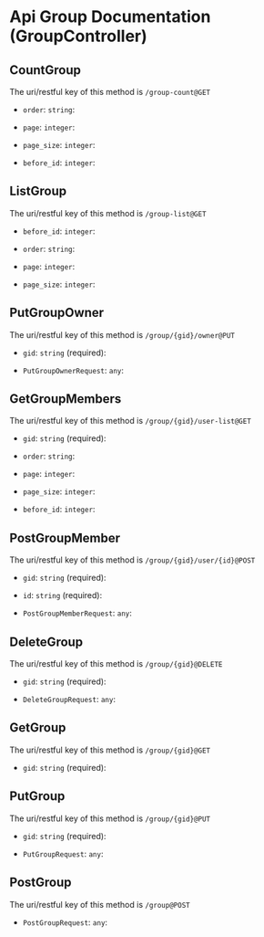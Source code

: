 
# Api Group Documentation (GroupController)

<!--beg l desc_GroupController -->

<!--end l-->


## CountGroup

The uri/restful key of this method is `/group-count@GET`

<!--beg l desc_CountGroup -->

<!--end l-->


+ `order`: `string`: 
    <!--beg l desc_CountGroup_order -->
    
    <!--end l-->

+ `page`: `integer`: 
    <!--beg l desc_CountGroup_page -->
    
    <!--end l-->

+ `page_size`: `integer`: 
    <!--beg l desc_CountGroup_page_size -->
    
    <!--end l-->

+ `before_id`: `integer`: 
    <!--beg l desc_CountGroup_before_id -->
    
    <!--end l-->



## ListGroup

The uri/restful key of this method is `/group-list@GET`

<!--beg l desc_ListGroup -->

<!--end l-->


+ `before_id`: `integer`: 
    <!--beg l desc_ListGroup_before_id -->
    
    <!--end l-->

+ `order`: `string`: 
    <!--beg l desc_ListGroup_order -->
    
    <!--end l-->

+ `page`: `integer`: 
    <!--beg l desc_ListGroup_page -->
    
    <!--end l-->

+ `page_size`: `integer`: 
    <!--beg l desc_ListGroup_page_size -->
    
    <!--end l-->



## PutGroupOwner

The uri/restful key of this method is `/group/{gid}/owner@PUT`

<!--beg l desc_PutGroupOwner -->

<!--end l-->


+ `gid`: `string` (required): 
    <!--beg l desc_PutGroupOwner_gid -->
    
    <!--end l-->

+ `PutGroupOwnerRequest`: `any`: 
    <!--beg l desc_PutGroupOwner_PutGroupOwnerRequest -->
    
    <!--end l-->



## GetGroupMembers

The uri/restful key of this method is `/group/{gid}/user-list@GET`

<!--beg l desc_GetGroupMembers -->

<!--end l-->


+ `gid`: `string` (required): 
    <!--beg l desc_GetGroupMembers_gid -->
    
    <!--end l-->

+ `order`: `string`: 
    <!--beg l desc_GetGroupMembers_order -->
    
    <!--end l-->

+ `page`: `integer`: 
    <!--beg l desc_GetGroupMembers_page -->
    
    <!--end l-->

+ `page_size`: `integer`: 
    <!--beg l desc_GetGroupMembers_page_size -->
    
    <!--end l-->

+ `before_id`: `integer`: 
    <!--beg l desc_GetGroupMembers_before_id -->
    
    <!--end l-->



## PostGroupMember

The uri/restful key of this method is `/group/{gid}/user/{id}@POST`

<!--beg l desc_PostGroupMember -->

<!--end l-->


+ `gid`: `string` (required): 
    <!--beg l desc_PostGroupMember_gid -->
    
    <!--end l-->

+ `id`: `string` (required): 
    <!--beg l desc_PostGroupMember_id -->
    
    <!--end l-->

+ `PostGroupMemberRequest`: `any`: 
    <!--beg l desc_PostGroupMember_PostGroupMemberRequest -->
    
    <!--end l-->



## DeleteGroup

The uri/restful key of this method is `/group/{gid}@DELETE`

<!--beg l desc_DeleteGroup -->

<!--end l-->


+ `gid`: `string` (required): 
    <!--beg l desc_DeleteGroup_gid -->
    
    <!--end l-->

+ `DeleteGroupRequest`: `any`: 
    <!--beg l desc_DeleteGroup_DeleteGroupRequest -->
    
    <!--end l-->



## GetGroup

The uri/restful key of this method is `/group/{gid}@GET`

<!--beg l desc_GetGroup -->

<!--end l-->


+ `gid`: `string` (required): 
    <!--beg l desc_GetGroup_gid -->
    
    <!--end l-->



## PutGroup

The uri/restful key of this method is `/group/{gid}@PUT`

<!--beg l desc_PutGroup -->

<!--end l-->


+ `gid`: `string` (required): 
    <!--beg l desc_PutGroup_gid -->
    
    <!--end l-->

+ `PutGroupRequest`: `any`: 
    <!--beg l desc_PutGroup_PutGroupRequest -->
    
    <!--end l-->



## PostGroup

The uri/restful key of this method is `/group@POST`

<!--beg l desc_PostGroup -->

<!--end l-->


+ `PostGroupRequest`: `any`: 
    <!--beg l desc_PostGroup_PostGroupRequest -->
    
    <!--end l-->




